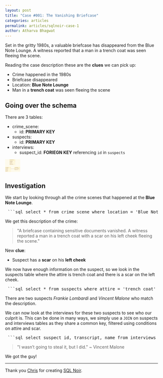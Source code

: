 ```yaml
---
layout: post
title: "Case #001: The Vanishing Briefcase"
categories: articles
permalink: articles/sqlnoir-case-1
author: Atharva Bhagwat
---
```


Set in the gritty 1980s, a valuable briefcase has disappeared from the Blue Note Lounge. A witness reported that a man in a trench coat was seen fleeing the scene.

Reading the case description these are the **clues** we can pick up:

- Crime happened in the 1980s
- Briefcase disappeared
- Location: **Blue Note Lounge**
- Man in a **trench coat** was seen fleeing the scene

## Going over the schema

There are 3 tables:

- crime_scene:
  - id: **PRIMARY KEY**
- suspects:
  - id: **PRIMARY KEY**
- interviews:
  - suspect_id: **FORIEGN KEY** referencing `id` in `suspects`

<!-- ![case1_schema]() -->
<img src='/assets/images/articles/sqlnoir_case1/schema.png' alt-text='case1_schema' width="50">

## Investigation

We start by looking through all the crime scenes that happened at the **Blue Note Lounge**.

<pre> ```sql select * from crime_scene where location = 'Blue Note Lounge';``` </pre>

We get this description of the crime:

> "A briefcase containing sensitive documents vanished. A witness reported a man in a trench coat with a scar on his left cheek fleeing the scene."

New **clue**:

- Suspect has a **scar** on his **left cheek**

We now have enough information on the suspect, so we look in the suspects table where the attire is trench coat and there is a scar on the left cheek.

<pre> ```sql select * from suspects where attire = 'trench coat' and scar = 'left cheek';``` </pre>

There are two suspects *Frankie Lombardi* and *Vincent Malone* who match the description.

We can now look at the interviews for these two suspects to see who our culprit is. This can be done in many ways, we simply use a `JOIN` on suspects and interviews tables as they share a common key, filtered using conditions on attire and scar.

<pre> ```sql select suspect_id, transcript, name from interviews join suspects on suspects.id = interviews.suspect_id where attire = 'trench coat' and scar = 'left cheek'; ``` </pre>

> "I wasn’t going to steal it, but I did." ~ Vincent Malone

We got the guy!

----

Thank you [Chris](https://github.com/hristo2612) for creating [SQL Noir](https://www.sqlnoir.com/).
